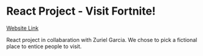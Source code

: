 # React Project - Visit Fortnite!
[Website Link](https://xchen601.github.io/Visit-Fortnite-React-Project/)

React project in collabaration with Zuriel Garcia. We chose to pick a fictional place to entice people to visit.
